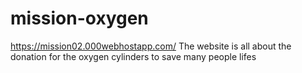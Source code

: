 # mission-oxygen
https://mission02.000webhostapp.com/
The website is all about the donation for the oxygen cylinders to save many people lifes
